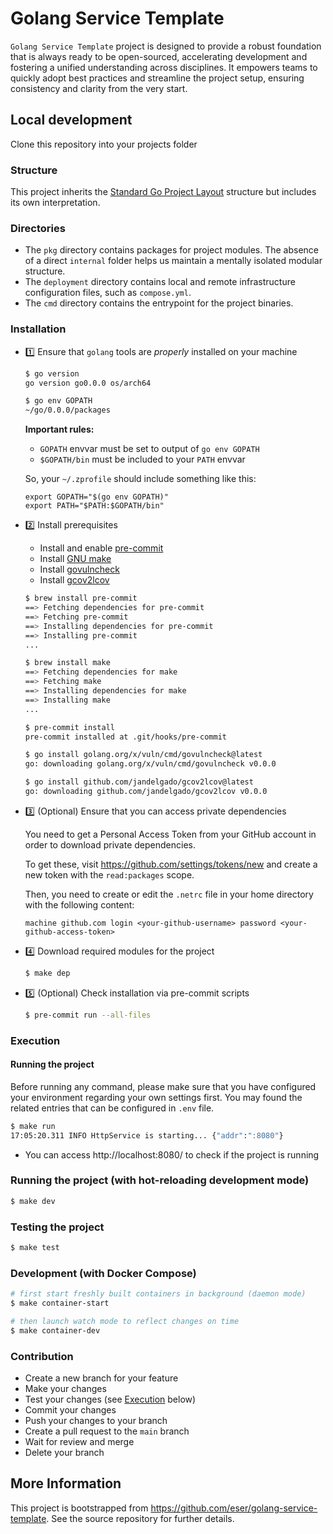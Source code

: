 # Golang Service Template

`Golang Service Template` project is designed to provide a robust foundation that is always ready to be open-sourced, accelerating development and fostering a unified understanding across disciplines. It empowers teams to quickly adopt best practices and streamline the project setup, ensuring consistency and clarity from the very start.


## Local development

Clone this repository into your projects folder


### Structure

This project inherits the [Standard Go Project Layout](https://github.com/golang-standards/project-layout) structure but includes its own interpretation.


### Directories

- The `pkg` directory contains packages for project modules. The absence of a direct `internal` folder helps us maintain a mentally isolated modular structure.
- The `deployment` directory contains local and remote infrastructure configuration files, such as `compose.yml`.
- The `cmd` directory contains the entrypoint for the project binaries.


### Installation

- 1️⃣ Ensure that `golang` tools are _properly_ installed on your machine

  ```bash
  $ go version
  go version go0.0.0 os/arch64

  $ go env GOPATH
  ~/go/0.0.0/packages
  ```

  **Important rules:**
  - `GOPATH` envvar must be set to output of `go env GOPATH`
  - `$GOPATH/bin` must be included to your `PATH` envvar

  So, your `~/.zprofile` should include something like this:

  ```
  export GOPATH="$(go env GOPATH)"
  export PATH="$PATH:$GOPATH/bin"
  ```


- 2️⃣ Install prerequisites
  - Install and enable [pre-commit](https://pre-commit.com/#install)
  - Install [GNU make](https://www.gnu.org/software/make/)
  - Install [govulncheck](https://go.googlesource.com/vuln)
  - Install [gcov2lcov](https://github.com/jandelgado/gcov2lcov?tab=readme-ov-file#installation)

  ```bash
  $ brew install pre-commit
  ==> Fetching dependencies for pre-commit
  ==> Fetching pre-commit
  ==> Installing dependencies for pre-commit
  ==> Installing pre-commit
  ...

  $ brew install make
  ==> Fetching dependencies for make
  ==> Fetching make
  ==> Installing dependencies for make
  ==> Installing make
  ...

  $ pre-commit install
  pre-commit installed at .git/hooks/pre-commit

  $ go install golang.org/x/vuln/cmd/govulncheck@latest
  go: downloading golang.org/x/vuln/cmd/govulncheck v0.0.0

  $ go install github.com/jandelgado/gcov2lcov@latest
  go: downloading github.com/jandelgado/gcov2lcov v0.0.0
  ```


- 3️⃣ (Optional) Ensure that you can access private dependencies

  You need to get a Personal Access Token from your GitHub account in order to
  download private dependencies.

  To get these, visit https://github.com/settings/tokens/new and create a new
  token with the `read:packages` scope.

  Then, you need to create or edit the `.netrc` file in your home directory with
  the following content:

  ```
  machine github.com login <your-github-username> password <your-github-access-token>
  ```


- 4️⃣ Download required modules for the project

  ```bash
  $ make dep
  ```


- 5️⃣ (Optional) Check installation via pre-commit scripts

  ```bash
  $ pre-commit run --all-files
  ```

### Execution

#### Running the project

Before running any command, please make sure that you have configured your environment regarding your own settings first. You may found the related entries that can be configured in `.env` file.

```bash
$ make run
17:05:20.311 INFO HttpService is starting... {"addr":":8080"}
```

- You can access http://localhost:8080/ to check if the project is running


### Running the project (with hot-reloading development mode)

```bash
$ make dev
```


### Testing the project

```bash
$ make test
```


### Development (with Docker Compose)

```bash
# first start freshly built containers in background (daemon mode)
$ make container-start

# then launch watch mode to reflect changes on time
$ make container-dev
```


### Contribution

- Create a new branch for your feature
- Make your changes
- Test your changes (see [Execution](#execution) below)
- Commit your changes
- Push your changes to your branch
- Create a pull request to the `main` branch
- Wait for review and merge
- Delete your branch


## More Information

This project is bootstrapped from https://github.com/eser/golang-service-template.
See the source repository for further details.
